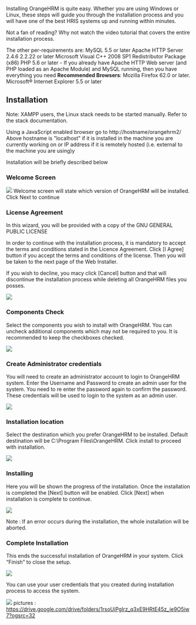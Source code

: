 Installing OrangeHRM is quite easy. Whether you are using Windows or Linux, these steps will guide you through the installation process and you will have one of the best HRIS systems up and running within minutes.

Not a fan of reading? Why not watch the video tutorial that covers the entire installation process. 


The other per-requirements are:
MySQL 5.5 or later
Apache HTTP Server 2.4.6 2.2.22 or later
Microsoft Visual C++ 2008 SP1 Redistributor Package (x86)
PHP 5.6 or later - If you already have Apache HTTP Web server (and PHP loaded as an Apache Module) and MySQL running, then you have everything you need
**Recommended Browsers**:     Mozilla Firefox 62.0 or later.
                Microsoft® Internet Explorer 5.5 or later
 ## Installation

Note:
XAMPP users, the Linux stack needs to be started manually. Refer to the stack documentation.

Using a JavaScript enabled browser go to http://hostname/orangehrm2/
Above hostname is "localhost" if it is installed in the machine you are currently working on or IP address if it is remotely hosted (i.e. external to the machine you are using)y

Installation will be briefly described below

### Welcome Screen

![](./screenshots/exe-01.png)
Welcome screen will state which version of OrangeHRM will be installed. Click Next to continue

### License Agreement

In this wizard, you will be provided with a copy of the GNU GENERAL PUBLIC LICENSE 
 
In order to continue with the installation process, it is mandatory to accept the terms and conditions stated in the Licence Agreement. Click [I Agree] button if you accept the terms and conditions of the license. Then you will be taken to the next page of the Web Installer.
 
If you wish to decline, you macy click [Cancel] button and that will discontinue the installation process while deleting all OrangeHRM files you posses.

![](./screenshots/exe-02.png)

### Components Check

Select the components you wish to install with OrangeHRM. You can uncheck additional components which may not be required to you. It is recommended to keep the checkboxes checked.

![](./screenshots/exe-03.png)

### Create Administrator credentials

You will need to create an administrator account to login to OrangeHRM system. Enter the Username  and Password to create an admin user for the system. You need to re enter the password again to confirm the password. These credentials will be used to login to the system as an admin user.

![](./screenshots/exe-04.png)

### Installation location

Select the destination which you prefer OrangeHRM to be installed. Default destination will be C:\Program Files\OrangeHRM\. Click install to proceed with installation.

![](./screenshots/exe-05.png)

 ### Installing

Here you will be shown the progress of the installation. Once the installation is completed the [Next] button will be enabled. Click [Next] when installation is complete to continue.

![](./screenshots/exe-06.png)

Note : If an error occurs during the installation, the whole installation will be aborted.


### Complete Installation

This ends the successful installation of OrangeHRM in your system. Click “Finish” to close the setup. 

![](./screenshots/exe-07.png)

You can use your user credentials that you created during installation process to access the system. 
 
![](./screenshots/exe-08.png)
pictures : https://drive.google.com/drive/folders/1rsoUiPgIrz_q3xE9HRtE45z_je9O5iw7?ogsrc=32

